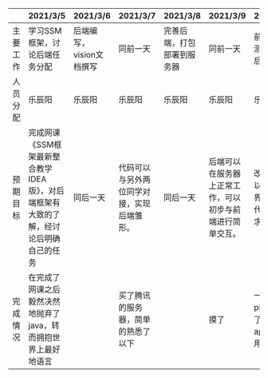 |          | 2021/3/5                                                     | 2021/3/6                 | 2021/3/7                                   | 2021/3/8                   | 2021/3/9                                                 | 2021/3/10                                    | 2021/3/11      |
| -------- | ------------------------------------------------------------ | ------------------------ | ------------------------------------------ | -------------------------- | -------------------------------------------------------- | -------------------------------------------- | -------------- |
| 主要工作 | 学习SSM框架，讨论后端任务分配                                | 后端编写，vision文档撰写 | 同前一天                                   | 完善后端，打包部署到服务器 | 同前一天                                                 | 前后端对接测试，完善后端                     | 周四满课不干活 |
| 人员分配 | 乐辰阳                                                       | 乐辰阳                   | 乐辰阳                                     | 乐辰阳                     | 乐辰阳                                                   | 乐辰阳                                       | 乐辰阳         |
| 预期目标 | 完成网课《SSM框架最新整合教学IDEA版》，对后端框架有大致的了解，经讨论后明确自己的任务 | 同后一天                 | 代码可以与另外两位同学对接，实现后端雏形。 | 同后一天                   | 后端可以在服务器上正常工作，可以初步与前端进行简单交互。 | 改进后端可以满足前端界面原型迭代的展示需求。 |                |
| 完成情况 | 在完成了网课之后毅然决然地抛弃了java，转而拥抱世界上最好地语言 |                          | 买了腾讯的服务器，简单的熟悉了以下         |                            | 摸了                                                     | 一天速成php，实现了网易云api的调用。         |                |

